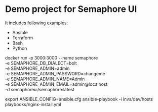 # Demo project for Semaphore UI

It includes following examples:
* Ansible
* Terraform
* Bash
* Python


docker run -p 3000:3000 --name semaphore \
	-e SEMAPHORE_DB_DIALECT=bolt \
	-e SEMAPHORE_ADMIN=admin \
	-e SEMAPHORE_ADMIN_PASSWORD=changeme \
	-e SEMAPHORE_ADMIN_NAME=Admin \
	-e SEMAPHORE_ADMIN_EMAIL=admin@localhost \
	-d semaphoreui/semaphore:latest

export ANSIBLE_CONFIG=ansible.cfg
ansible-playbook -i invs/dev/hosts playbooks/nginx-install.yml